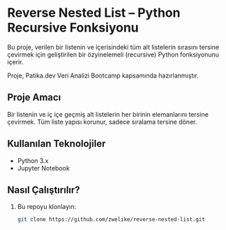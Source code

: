 # Reverse Nested List – Python Recursive Fonksiyonu

Bu proje, verilen bir listenin ve içerisindeki tüm alt listelerin sırasını tersine çevirmek için geliştirilen bir özyinelemeli (recursive) Python fonksiyonunu içerir.

Proje, Patika.dev Veri Analizi Bootcamp kapsamında hazırlanmıştır.

## Proje Amacı

Bir listenin ve iç içe geçmiş alt listelerin her birinin elemanlarını tersine çevirmek. Tüm liste yapısı korunur, sadece sıralama tersine döner.

## Kullanılan Teknolojiler

- Python 3.x
- Jupyter Notebook

## Nasıl Çalıştırılır?

1. Bu repoyu klonlayın:
   ```bash
   git clone https://github.com/zwelike/reverse-nested-list.git
